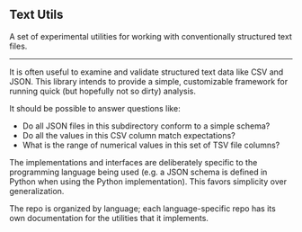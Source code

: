## Text Utils ##

A set of experimental utilities for working with conventionally structured text files.

<hr>

It is often useful to examine and validate structured text data like CSV and JSON. This library intends to provide a simple, customizable framework for running quick (but hopefully not so dirty) analysis.

It should be possible to answer questions like:
* Do all JSON files in this subdirectory conform to a simple schema?
* Do all the values in this CSV column match expectations?
* What is the range of numerical values in this set of TSV file columns?

The implementations and interfaces are deliberately specific to the programming language being used (e.g. a JSON schema is defined in Python when using the Python implementation). This favors simplicity over generalization.

The repo is organized by language; each language-specific repo has its own documentation for the utilities that it implements.
